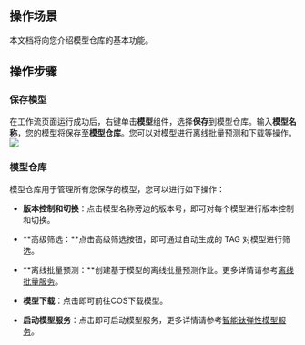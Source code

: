 ## 操作场景
本文档将向您介绍模型仓库的基本功能。

## 操作步骤
### 保存模型
在工作流页面运行成功后，右键单击**模型**组件，选择**保存**到模型仓库。输入**模型名称**，您的模型将保存至**模型仓库**。您可以对模型进行离线批量预测和下载等操作。
![](https://main.qcloudimg.com/raw/0b194674ab34b4bb1e81fd6399f73023.png)



### 模型仓库

模型仓库用于管理所有您保存的模型，您可以进行如下操作：

- **版本控制和切换**：点击模型名称旁边的版本号，即可对每个模型进行版本控制和切换。

- **高级筛选：**点击高级筛选按钮，即可通过自动生成的 TAG 对模型进行筛选。
- **离线批量预测：**创建基于模型的离线批量预测作业。更多详情请参考[离线批量服务](新链接)。
- **模型下载**：点击即可前往COS下载模型。
- **启动模型服务**：点击即可启动模型服务，更多详情请参考[智能钛弹性模型服务](https://cloud.tencent.com/document/product/1120)。





